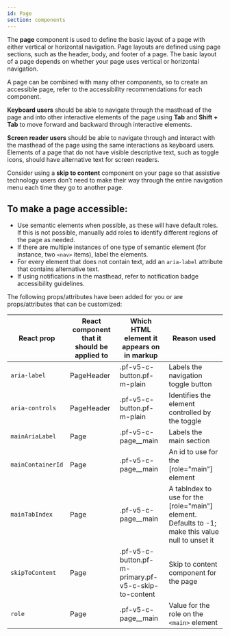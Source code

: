 ```yaml
---
id: Page
section: components
---
```


The **page** component is used to define the basic layout of a page with either vertical or horizontal navigation. Page layouts are defined using page sections, such as the header, body, and footer of a page. The basic layout of a page depends on whether your page uses vertical or horizontal navigation.

A page can be combined with many other components, so to create an accessible page, refer to the accessibility recommendations for each component.

**Keyboard users** should be able to navigate through the masthead of the page and into other interactive elements of the page using **Tab** and **Shift + Tab** to move forward and backward through interactive elements. 

**Screen reader users** should be able to navigate through and interact with the masthead of the page using the same interactions as keyboard users. Elements of a page that do not have visible descriptive text, such as toggle icons, should have alternative text for screen readers.

Consider using a **skip to content** component on your page so that assistive technology users don’t need to make their way through the entire navigation menu each time they go to another page.

## To make a page accessible:
- Use semantic elements when possible, as these will have default roles. If this is not possible, manually add roles to identify different regions of the page as needed.
- If there are multiple instances of one type of semantic element (for instance, two `<nav>` items), label the elements.
- For every element that does not contain text, add an `aria-label` attribute that contains alternative text.
- If using notifications in the masthead, refer to notification badge accessibility guidelines.

The following props/attributes have been added for you or are props/attributes that can be customized:

| React prop | React component that it should be applied to | Which HTML element it appears on in markup | Reason used |
| -- | -- | -- | -- |
| `aria-label` | PageHeader | .pf-v5-c-button.pf-m-plain | Labels the navigation toggle button |
| `aria-controls` | PageHeader | .pf-v5-c-button.pf-m-plain | Identifies the element controlled by the toggle |
| `mainAriaLabel` | Page | .pf-v5-c-page__main | Labels the main section |
| `mainContainerId` | Page | .pf-v5-c-page__main | An id to use for the [role="main"] element |
| `mainTabIndex` | Page | .pf-v5-c-page__main | A tabIndex to use for the [role="main"] element. Defaults to -1; make this value null to unset it |
| `skipToContent` | Page | .pf-v5-c-button.pf-m-primary.pf-v5-c-skip-to-content | Skip to content component for the page |
| `role` | Page | .pf-v5-c-page__main | Value for the role on the `<main>` element |
